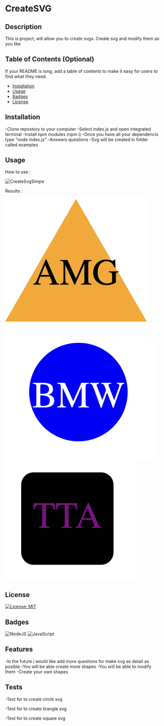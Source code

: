  # CreateSVG

## Description

This is project, will allow you to create svgs.
Create svg and modify them as you like

## Table of Contents (Optional)

If your README is long, add a table of contents to make it easy for users to find what they need.

- [Installation](#installation)
- [Usage](#usage)
- [Badges](#badges)
- [License](#license)

## Installation

-Clone repostory to your computer
-Select index.js and open integrated terminal
-Install npm modules (npm i)
-Once you have all your dependencis type "node index.js"
-Answers questions
-Svg will be created in folder called examples

## Usage

How to use : 

![CreateSvgSimpe](./Images/Usage.gif)


Results :

![CreateSvgSimpe](./Images/ss1.png)
![CreateSvgSimpe](./Images/ss2.png)
![CreateSvgSimpe](./Images/ss3.png)



## License

[![License: MIT](https://img.shields.io/badge/License-MIT-yellow.svg)](./LICENSE)

## Badges

![NodeJS](https://img.shields.io/badge/node.js-6DA55F?style=for-the-badge&logo=node.js&logoColor=white)
![JavaScript](https://img.shields.io/badge/javascript-%23323330.svg?style=for-the-badge&logo=javascript&logoColor=%23F7DF1E)

## Features

-In the future i would like add more questions for make svg as detail as posible
-You will be able create more shapes
-You will be able to modify them
-Create your own shapes



## Tests

-Test for to create circle svg

-Test for to create tirangle svg

-Test for to create square svg
